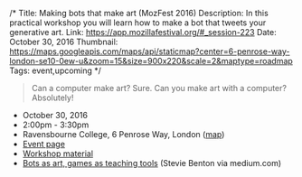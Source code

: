 /*
Title: Making bots that make art (MozFest 2016)
Description: In this practical workshop you will learn how to make a bot that tweets your generative art.
Link: https://app.mozillafestival.org/#_session-223
Date: October 30, 2016
Thumbnail: https://maps.googleapis.com/maps/api/staticmap?center=6-penrose-way-london-se10-0ew-u&zoom=15&size=900x220&scale=2&maptype=roadmap
Tags: event,upcoming
*/

> Can a computer make art? Sure. Can you make art with a computer? Absolutely!

- October 30, 2016
- 2:00pm - 3:30pm
- Ravensbourne College, 6 Penrose Way, London ([map](https://www.google.com/maps/dir/Current+Location/6-penrose-way-london-se10-0ew-u))
- [Event page](https://app.mozillafestival.org/#_session-223)
- [Workshop material](https://github.com/matteomenapace/making-bots-that-make-art)
- [Bots as art, games as teaching tools](https://medium.com/mozilla-festival/bots-as-art-games-as-teaching-tools-d4593e8f7b73) (Stevie Benton via medium.com)
